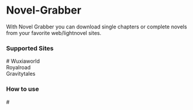 # Novel-Grabber
With Novel Grabber you can download single chapters or complete novels from your favorite web/lightnovel sites.

<h3>Supported Sites</h3>
#
Wuxiaworld <br>
Royalroad <br>
Gravitytales <br>

<h3> How to use</h3>
#
